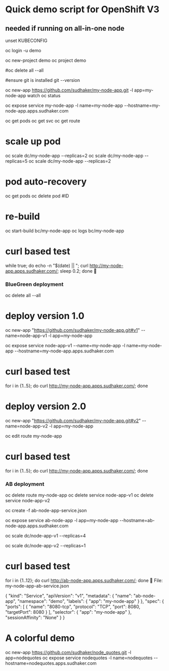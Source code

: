 

# Quick demo script for OpenShift V3

## needed if running on all-in-one node
unset KUBECONFIG

oc login -u demo

oc new-project demo
oc project demo

#oc delete all --all

#ensure git is installed
git --version

oc new-app https://github.com/sudhaker/my-node-app.git -l app=my-node-app
watch oc status

oc expose service my-node-app -l name=my-node-app --hostname=my-node-app.apps.sudhaker.com

oc get pods
oc get svc
oc get route

# scale up pod
oc scale dc/my-node-app --replicas=2
oc scale dc/my-node-app --replicas=5
oc scale dc/my-node-app --replicas=2

# pod auto-recovery
oc get pods
oc delete pod #ID

# re-build
oc start-build bc/my-node-app
oc logs bc/my-node-app

# curl based test
while true; do echo -n "$(date) || "; curl http://my-node-app.apps.sudhaker.com/; sleep 0.2; done

### BlueGreen deployment

oc delete all --all

# deploy version 1.0
oc new-app "https://github.com/sudhaker/my-node-app.git#v1" --name=node-app-v1 -l app=my-node-app

oc expose service node-app-v1 --name=my-node-app -l name=my-node-app --hostname=my-node-app.apps.sudhaker.com

# curl based test
for i in {1..5}; do curl http://my-node-app.apps.sudhaker.com/; done

# deploy version 2.0
oc new-app "https://github.com/sudhaker/my-node-app.git#v2" --name=node-app-v2 -l app=my-node-app

oc edit route my-node-app

# curl based test
for i in {1..5}; do curl http://my-node-app.apps.sudhaker.com/; done

### AB deployment

oc delete route my-node-app
oc delete service node-app-v1
oc delete service node-app-v2

oc create -f ab-node-app-service.json

oc expose service ab-node-app -l app=my-node-app --hostname=ab-node-app.apps.sudhaker.com

oc scale dc/node-app-v1 --replicas=4

oc scale dc/node-app-v2 --replicas=1

# curl based test
for i in {1..12}; do curl http://ab-node-app.apps.sudhaker.com/; done

File: my-node-app-ab-service.json

{
    "kind": "Service",
    "apiVersion": "v1",
    "metadata": {
        "name": "ab-node-app",
        "namespace": "demo",
        "labels": {
            "app": "my-node-app"
        }
    },
    "spec": {
        "ports": [
            {
                "name": "8080-tcp",
                "protocol": "TCP",
                "port": 8080,
                "targetPort": 8080
            }
        ],
        "selector": {
            "app": "my-node-app"
        },
        "sessionAffinity": "None"
    }
}

# A colorful demo

oc new-app https://github.com/sudhaker/node_quotes.git -l app=nodequotes
oc expose service nodequotes -l name=nodequotes --hostname=nodequotes.apps.sudhaker.com
